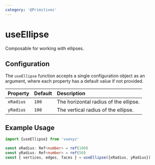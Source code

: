 ```yaml
---
category: '@Primitives'
---
```


<script setup>
    import UseEllipseDemo from '../demo/components/useEllipseDemo.vue';
</script>

# useEllipse

Composable for working with ellipses.

<UseEllipseDemo />

## Configuration

The `useEllipse` function accepts a single configuration object as an argument, where each property has a default value
if not provided.

| Property  | Default | Description                           |
|:----------|:--------|:--------------------------------------|
| `xRadius` | `100`   | The horizontal radius of the ellipse. |
| `yRadius` | `100`   | The vertical radius of the ellipse.   |

<!--@include: ./shared/config.md-->

## Example Usage

```ts
import {useEllipse} from 'vuexyz'

const xRadius: Ref<number> = ref(100)
const yRadius: Ref<number> = ref(50)
const { vertices, edges, faces } = useEllipse({xRadius, yRadius})
```

<!--@include: ./shared/return.md-->
